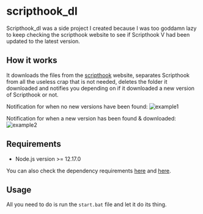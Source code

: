 # scripthook_dl

Scripthook_dl was a side project I created because I was too goddamn lazy to keep checking the scripthook website to see if Scripthook V had been updated to the latest version.


## How it works

It downloads the files from the [scripthook](http://www.dev-c.com/gtav/scripthookv/) website, separates Scripthook from all the useless crap that is not needed, deletes the folder it downloaded and notifies you depending on if it downloaded a new version of Scripthook or not.

Notification for when no new versions have been found:
![example1](https://uhohstinky.s-ul.eu/DgwCwVF7.png)

Notification for when a new version has been found & downloaded:
![example2](https://uhohstinky.s-ul.eu/lPeYz7Z5.png)


## Requirements

- Node.js version >= 12.17.0

You can also check the dependency requirements [here](https://github.com/website-scraper/node-website-scraper) and [here](https://github.com/mikaelbr/node-notifier).

## Usage

All you need to do is run the `start.bat` file and let it do its thing.